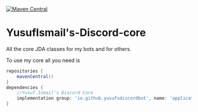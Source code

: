 [![Maven Central](https://maven-badges.herokuapp.com/maven-central/io.github.yusufsdiscordbot/application/badge.svg)](https://maven-badges.herokuapp.com/maven-central/io.github.yusufsdiscordbot/application)

# YusufIsmail's-Discord-core
All the core JDA classes for my bots and for others.

To use my core all you need is

```gradle
repositories {
    mavenCentral()
}
dependencies {
    //Yusuf Ismail's Discord Core
    implementation group: 'io.github.yusufsdiscordbot', name: 'application', version: '1.0.18'
}
```
